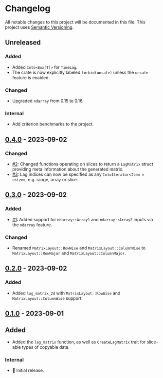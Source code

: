 # Changelog

All notable changes to this project will be documented in this file.
This project uses [Semantic Versioning](https://semver.org/spec/v2.0.0.html).

## Unreleased

### Added

- Added `Into<Box[T]>` for `TimeLag`.
- The crate is now explicitly labeled `forbid(unsafe)` unless the `unsafe` feature is enabled.

### Changed

- Upgraded `ndarray` from 0.15 to 0.16.

### Internal

- Add criterion benchmarks to the project.

## [0.4.0] - 2023-09-02

### Changed

- [#2](https://github.com/sunsided/timelag-rs/pull/2):
  Changed functions operating on slices to return a `LagMatrix` struct
  providing meta information about the generated matrix.
- [#3](https://github.com/sunsided/timelag-rs/pull/3):
  Lag indices can now be specified as any `IntoIterator<Item = usize>`, e.g. range, array or slice.

## [0.3.0] - 2023-09-02

### Added

- [#1](https://github.com/sunsided/timelag-rs/pull/1):
  Added support for `ndarray::Array1` and `ndarray::Array2` inputs via the `ndarray` feature.

### Changed

- Renamed `MatrixLayout::RowWise` and `MatrixLayout::ColumnWise` to
  `MatrixLayout::RowMajor` and `MatrixLayout::ColumnMajor`.

## [0.2.0] - 2023-09-02

### Added

- Added `lag_matrix_2d` with `MatrixLayout::RowWise` and `MatrixLayout::ColumnWise` support.

## [0.1.0] - 2023-09-01

## Added

- Added the `lag_matrix` function, as well as `CreateLagMatrix` trait for slice-able types of copyable data.

### Internal

- 🎉 Initial release.

[0.4.0]: https://github.com/sunsided/timelag-rs/releases/tag/0.4.0

[0.3.0]: https://github.com/sunsided/timelag-rs/releases/tag/0.3.0

[0.2.0]: https://github.com/sunsided/timelag-rs/releases/tag/0.2.0

[0.1.0]: https://github.com/sunsided/timelag-rs/releases/tag/0.1.0
